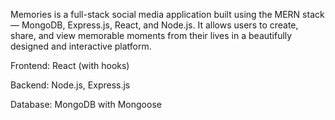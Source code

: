 Memories is a full-stack social media application built using the MERN stack — MongoDB, Express.js, React, and Node.js. It allows users to create, share, and view memorable moments from their lives in a beautifully designed and interactive platform.

Frontend: React (with hooks)

Backend: Node.js, Express.js

Database: MongoDB with Mongoose

